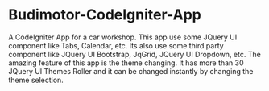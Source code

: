 Budimotor-CodeIgniter-App
=========================

A CodeIgniter App for a car workshop. This app use some JQuery UI component like Tabs, Calendar, etc. Its also use some third party component like JQuery UI Bootstrap, JqGrid, JQuery UI Dropdown, etc. The amazing feature of this app is the theme changing. It has more than 30 JQuery UI Themes Roller and it can be changed instantly by changing the theme selection. 
